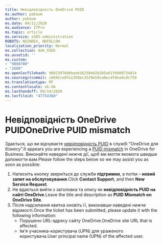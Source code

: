 ```yaml
---
title: Невідповідність OneDrive PUID
ms.author: pebaum
author: pebaum
ms.date: 04/21/2020
ms.audience: ITPro
ms.topic: article
ms.service: o365-administration
ROBOTS: NOINDEX, NOFOLLOW
localization_priority: Normal
ms.collection: Adm_O365
ms.assetid: ''
ms.custom:
- "9000700"
- "2600"
ms.openlocfilehash: 96023978dbbeeb162504d2b205a61f6980734d14
ms.sourcegitcommit: c6692ce0fa1358ec3529e59ca0ecdfdea4cdc759
ms.translationtype: MT
ms.contentlocale: uk-UA
ms.lasthandoff: 09/14/2020
ms.locfileid: "47754360"
---
```

# <a name="onedrive-puid-mismatch"></a><span data-ttu-id="53639-102">Невідповідність OneDrive PUID</span><span class="sxs-lookup"><span data-stu-id="53639-102">OneDrive PUID mismatch</span></span>
<span data-ttu-id="53639-103">Здається, що ви відчуваєте [невідповідність PUID](https://docs.microsoft.com/sharepoint/support/administration/access-denied-or-need-permission-error-sharepoint-online-or-onedrive-for-business#when-accessing-a-onedrive-site) в службі "OneDrive для бізнесу".</span><span class="sxs-lookup"><span data-stu-id="53639-103">It appears you are experiencing a [PUID mismatch](https://docs.microsoft.com/sharepoint/support/administration/access-denied-or-need-permission-error-sharepoint-online-or-onedrive-for-business#when-accessing-a-onedrive-site) in OneDrive for Business.</span></span> <span data-ttu-id="53639-104">Виконайте наведені нижче дії, щоб ми могли якомога швидше допомогти вам.</span><span class="sxs-lookup"><span data-stu-id="53639-104">Please follow the steps below so we may assist you as soon as possible:</span></span>

1. <span data-ttu-id="53639-105">Натисніть кнопку зверніться до служби **підтримки**, а потім – **новий запит на обслуговування**.</span><span class="sxs-lookup"><span data-stu-id="53639-105">Click **Contact Support**, and then **New Service Request**.</span></span>
2. <span data-ttu-id="53639-106">Не вдається вийти з заголовка та опису як **невідповідність PUID на сайті OneDrive**.</span><span class="sxs-lookup"><span data-stu-id="53639-106">Leave the title and description as **PUID Mismatch on OneDrive Site**.</span></span>
3. <span data-ttu-id="53639-107">Після надсилання квитка оновіть її, виконавши наведені нижче відомості.</span><span class="sxs-lookup"><span data-stu-id="53639-107">Once the ticket has been submitted, please update it with the following information:</span></span>
    - <span data-ttu-id="53639-108">Порушено URL-адресу сайту OneDrive.</span><span class="sxs-lookup"><span data-stu-id="53639-108">OneDrive site URL that is affected.</span></span>
    - <span data-ttu-id="53639-109">Ім'я учасника-користувача (UPN) для ураженого користувача.</span><span class="sxs-lookup"><span data-stu-id="53639-109">User principal name (UPN) of the affected user.</span></span>



